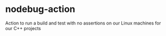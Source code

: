 # nodebug-action
Action to run a build and test with no assertions on our Linux machines for our C++ projects
